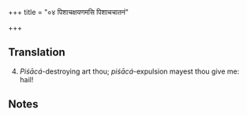 +++
title = "०४ पिशाचक्षयणमसि पिशाचचातनं"

+++
## Translation
4. *Piśācá*-destroying art thou; *piśācá*-expulsion mayest thou give me:  
hail!

## Notes

